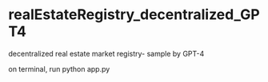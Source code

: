 # realEstateRegistry_decentralized_GPT4
decentralized real estate market registry- sample by GPT-4


on terminal, run python app.py